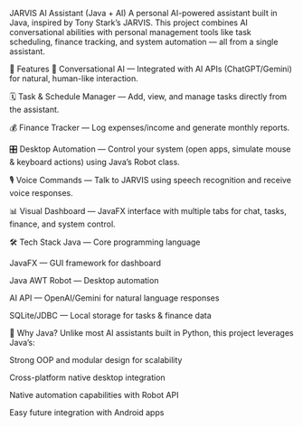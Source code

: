 JARVIS AI Assistant (Java + AI)
A personal AI-powered assistant built in Java, inspired by Tony Stark’s JARVIS.
This project combines AI conversational abilities with personal management tools like task scheduling, finance tracking, and system automation — all from a single assistant.

🚀 Features
💬 Conversational AI — Integrated with AI APIs (ChatGPT/Gemini) for natural, human-like interaction.

🗓 Task & Schedule Manager — Add, view, and manage tasks directly from the assistant.

💰 Finance Tracker — Log expenses/income and generate monthly reports.

🎛 Desktop Automation — Control your system (open apps, simulate mouse & keyboard actions) using Java’s Robot class.

🎙 Voice Commands — Talk to JARVIS using speech recognition and receive voice responses.

📊 Visual Dashboard — JavaFX interface with multiple tabs for chat, tasks, finance, and system control.

🛠 Tech Stack
Java — Core programming language

JavaFX — GUI framework for dashboard

Java AWT Robot — Desktop automation

AI API — OpenAI/Gemini for natural language responses

SQLite/JDBC — Local storage for tasks & finance data

🎯 Why Java?
Unlike most AI assistants built in Python, this project leverages Java’s:

Strong OOP and modular design for scalability

Cross-platform native desktop integration

Native automation capabilities with Robot API

Easy future integration with Android apps
